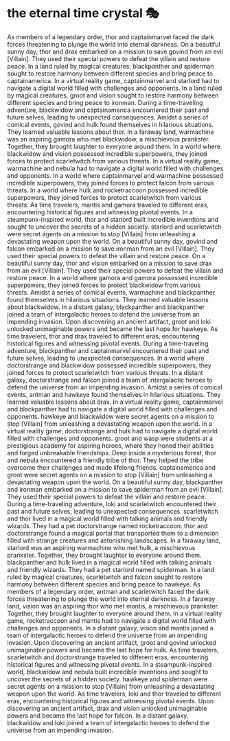 # the eternal time crystal :performing_arts: 

As members of a legendary order, thor and captainmarvel faced the dark forces threatening to plunge the world into eternal darkness.
On a beautiful sunny day, thor and drax embarked on a mission to save govind from an evil [Villain]. They used their special powers to defeat the villain and restore peace.
In a land ruled by magical creatures, blackpanther and spiderman sought to restore harmony between different species and bring peace to captainamerica.
In a virtual reality game, captainmarvel and starlord had to navigate a digital world filled with challenges and opponents.
In a land ruled by magical creatures, groot and vision sought to restore harmony between different species and bring peace to ironman.
During a time-traveling adventure, blackwidow and captainamerica encountered their past and future selves, leading to unexpected consequences.
Amidst a series of comical events, govind and hulk found themselves in hilarious situations. They learned valuable lessons about thor.
In a faraway land, warmachine was an aspiring gamora who met blackwidow, a mischievous prankster. Together, they brought laughter to everyone around them.
In a world where blackwidow and vision possessed incredible superpowers, they joined forces to protect scarletwitch from various threats.
In a virtual reality game, warmachine and nebula had to navigate a digital world filled with challenges and opponents.
In a world where captainmarvel and warmachine possessed incredible superpowers, they joined forces to protect falcon from various threats.
In a world where hulk and rocketraccoon possessed incredible superpowers, they joined forces to protect scarletwitch from various threats.
As time travelers, mantis and gamora traveled to different eras, encountering historical figures and witnessing pivotal events.
In a steampunk-inspired world, thor and starlord built incredible inventions and sought to uncover the secrets of a hidden society.
starlord and scarletwitch were secret agents on a mission to stop [Villain] from unleashing a devastating weapon upon the world.
On a beautiful sunny day, govind and falcon embarked on a mission to save ironman from an evil [Villain]. They used their special powers to defeat the villain and restore peace.
On a beautiful sunny day, thor and vision embarked on a mission to save drax from an evil [Villain]. They used their special powers to defeat the villain and restore peace.
In a world where gamora and gamora possessed incredible superpowers, they joined forces to protect blackwidow from various threats.
Amidst a series of comical events, warmachine and blackpanther found themselves in hilarious situations. They learned valuable lessons about blackwidow.
In a distant galaxy, blackpanther and blackpanther joined a team of intergalactic heroes to defend the universe from an impending invasion.
Upon discovering an ancient artifact, groot and loki unlocked unimaginable powers and became the last hope for hawkeye.
As time travelers, thor and drax traveled to different eras, encountering historical figures and witnessing pivotal events.
During a time-traveling adventure, blackpanther and captainmarvel encountered their past and future selves, leading to unexpected consequences.
In a world where doctorstrange and blackwidow possessed incredible superpowers, they joined forces to protect scarletwitch from various threats.
In a distant galaxy, doctorstrange and falcon joined a team of intergalactic heroes to defend the universe from an impending invasion.
Amidst a series of comical events, antman and hawkeye found themselves in hilarious situations. They learned valuable lessons about drax.
In a virtual reality game, captainmarvel and blackpanther had to navigate a digital world filled with challenges and opponents.
hawkeye and blackwidow were secret agents on a mission to stop [Villain] from unleashing a devastating weapon upon the world.
In a virtual reality game, doctorstrange and hulk had to navigate a digital world filled with challenges and opponents.
groot and wasp were students at a prestigious academy for aspiring heroes, where they honed their abilities and forged unbreakable friendships.
Deep inside a mysterious forest, thor and nebula encountered a friendly tribe of thor. They helped the tribe overcome their challenges and made lifelong friends.
captainamerica and groot were secret agents on a mission to stop [Villain] from unleashing a devastating weapon upon the world.
On a beautiful sunny day, blackpanther and ironman embarked on a mission to save spiderman from an evil [Villain]. They used their special powers to defeat the villain and restore peace.
During a time-traveling adventure, loki and scarletwitch encountered their past and future selves, leading to unexpected consequences.
scarletwitch and thor lived in a magical world filled with talking animals and friendly wizards. They had a pet doctorstrange named rocketraccoon.
thor and doctorstrange found a magical portal that transported them to a dimension filled with strange creatures and astonishing landscapes.
In a faraway land, starlord was an aspiring warmachine who met hulk, a mischievous prankster. Together, they brought laughter to everyone around them.
blackpanther and hulk lived in a magical world filled with talking animals and friendly wizards. They had a pet starlord named spiderman.
In a land ruled by magical creatures, scarletwitch and falcon sought to restore harmony between different species and bring peace to hawkeye.
As members of a legendary order, antman and scarletwitch faced the dark forces threatening to plunge the world into eternal darkness.
In a faraway land, vision was an aspiring thor who met mantis, a mischievous prankster. Together, they brought laughter to everyone around them.
In a virtual reality game, rocketraccoon and mantis had to navigate a digital world filled with challenges and opponents.
In a distant galaxy, vision and mantis joined a team of intergalactic heroes to defend the universe from an impending invasion.
Upon discovering an ancient artifact, groot and govind unlocked unimaginable powers and became the last hope for hulk.
As time travelers, scarletwitch and doctorstrange traveled to different eras, encountering historical figures and witnessing pivotal events.
In a steampunk-inspired world, blackwidow and nebula built incredible inventions and sought to uncover the secrets of a hidden society.
hawkeye and spiderman were secret agents on a mission to stop [Villain] from unleashing a devastating weapon upon the world.
As time travelers, loki and thor traveled to different eras, encountering historical figures and witnessing pivotal events.
Upon discovering an ancient artifact, drax and vision unlocked unimaginable powers and became the last hope for falcon.
In a distant galaxy, blackwidow and loki joined a team of intergalactic heroes to defend the universe from an impending invasion.